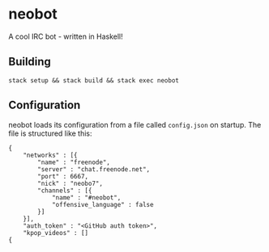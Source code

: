 # neobot

A cool IRC bot - written in Haskell!

## Building

`stack setup && stack build && stack exec neobot`

## Configuration

neobot loads its configuration from a file called `config.json` on startup. The file is structured like this:

```
{
    "networks" : [{
        "name" : "freenode",
        "server" : "chat.freenode.net",
        "port" : 6667,
        "nick" : "neobo7",
        "channels" : [{
            "name" : "#neobot",
            "offensive_language" : false
        }]
    }],
    "auth_token" : "<GitHub auth token>",
    "kpop_videos" : []
{
```
